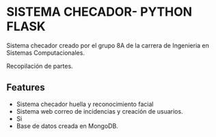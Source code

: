 
# SISTEMA CHECADOR- PYTHON FLASK

Sistema checador creado por el grupo 8A de la carrera de Ingenieria en Sistemas Computacionales.

Recopilación de partes.

## Features

- Sistema checador huella y reconocimiento facial
- Sistema web correo de incidencias y creación de usuarios.
- Si
- Base de datos creada en MongoDB.

